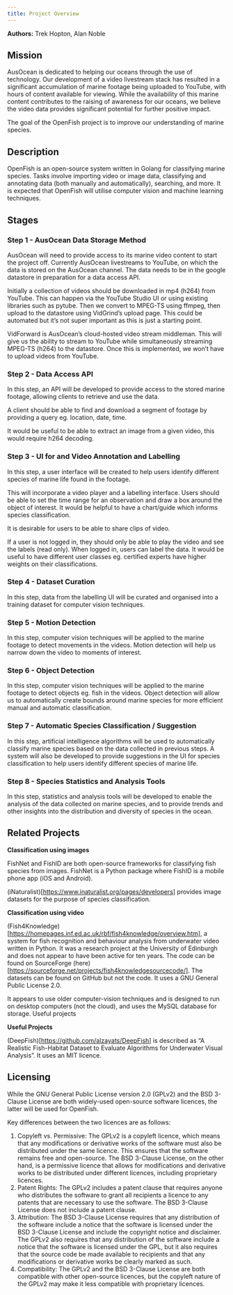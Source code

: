 ```yaml
---
title: Project Overview
---
```


**Authors:** Trek Hopton, Alan Noble


## Mission
AusOcean is dedicated to helping our oceans through the use of technology. Our development of a video livestream stack has resulted in a significant accumulation of marine footage being uploaded to YouTube, with hours of content available for viewing. While the availability of this marine content contributes to the raising of awareness for our oceans, we believe the video data provides significant potential for further positive impact.

The goal of the OpenFish project is to improve our understanding of marine species.

## Description
OpenFish is an open-source system written in Golang for classifying marine species. Tasks involve importing video or image data, classifying and annotating data (both manually and automatically), searching, and more. It is expected that OpenFish will utilise computer vision and machine learning techniques.

## Stages

### Step 1 - AusOcean Data Storage Method
AusOcean will need to provide access to its marine video content to start the project off. Currently AusOcean livestreams to YouTube, on which the data is stored on the AusOcean channel. The data needs to be in the google datastore in preparation for a data access API. 

Initially a collection of videos should be downloaded in mp4 (h264) from YouTube. This can happen via the YouTube Studio UI or using existing libraries such as pytube. Then we convert to MPEG-TS using ffmpeg, then upload to the datastore using VidGrind’s upload page. This could be automated but it’s not super important as this is just a starting point.

VidForward is AusOcean’s cloud-hosted video stream middleman. This will give us the ability to stream to YouTube while simultaneously streaming MPEG-TS (h264) to the datastore. Once this is implemented, we won’t have to upload videos from YouTube.

### Step 2 - Data Access API
In this step, an API will be developed to provide access to the stored marine footage, allowing clients to retrieve and use the data.

A client should be able to find and download a segment of footage by providing a query eg. location, date, time.

It would be useful to be able to extract an image from a given video, this would require h264 decoding.

### Step 3 - UI for and Video Annotation and Labelling
In this step, a user interface will be created to help users identify different species of marine life found in the footage. 

This will incorporate a video player and a labelling interface. Users should be able to set the time range for an observation and draw a box around the object of interest. It would be helpful to have a chart/guide which informs species classification.

It is desirable for users to be able to share clips of video.

If a user is not logged in, they should only be able to play the video and see the labels (read only). When logged in, users can label the data. It would be useful to have different user classes eg. certified experts have higher weights on their classifications.

### Step 4 - Dataset Curation
In this step, data from the labelling UI will be curated and organised into a training dataset for computer vision techniques.

### Step 5 - Motion Detection 
In this step, computer vision techniques will be applied to the marine footage to detect movements in the videos. Motion detection will help us narrow down the video to moments of interest.

### Step 6 - Object Detection
In this step, computer vision techniques will be applied to the marine footage to detect objects eg. fish in the videos. Object detection will allow us to automatically create bounds around marine species for more efficient manual and automatic classification.

### Step 7 - Automatic Species Classification / Suggestion
In this step, artificial intelligence algorithms will be used to automatically classify marine species based on the data collected in previous steps. A system will also be developed to provide suggestions in the UI for species classification to help users identify different species of marine life.

### Step 8 - Species Statistics and Analysis Tools
In this step, statistics and analysis tools will be developed to enable the analysis of the data collected on marine species, and to provide trends and other insights into the distribution and diversity of species in the ocean. 


## Related Projects
**Classification using images**

FishNet and FishID are both open-source frameworks for classifying fish species from images. FishNet is a Python package where FishID is a mobile phone app (iOS and Android).

(iNaturalist)[https://www.inaturalist.org/pages/developers] provides image datasets for the purpose of species classification.

**Classification using video**

(Fish4Knowledge)[https://homepages.inf.ed.ac.uk/rbf/fish4knowledge/overview.htm], a system for fish recognition and behaviour analysis from underwater video written in Python. It was a research project at the University of Edinburgh and does not appear to have been active for ten years. The code can be found on SourceForge (here)[https://sourceforge.net/projects/fish4knowledgesourcecode/]. The datasets can be found on GitHub but not the code. It uses a GNU General Public License 2.0.

It appears to use older computer-vision techniques and is designed to run on desktop computers (not the cloud), and uses the MySQL database for storage.
Useful projects

**Useful Projects**

(DeepFish)[https://github.com/alzayats/DeepFish] is described as “A Realistic Fish-Habitat Dataset to Evaluate Algorithms for Underwater Visual Analysis”. It uses an MIT licence.


## Licensing

While the GNU General Public License version 2.0 (GPLv2) and the BSD 3-Clause License are both widely-used open-source software licences, the latter will be used for OpenFish.

Key differences between the two licences are as follows:

1. Copyleft vs. Permissive: The GPLv2 is a copyleft licence, which means that any modifications or derivative works of the software must also be distributed under the same licence. This ensures that the software remains free and open-source. The BSD 3-Clause License, on the other hand, is a permissive licence that allows for modifications and derivative works to be distributed under different licences, including proprietary licences.
2. Patent Rights: The GPLv2 includes a patent clause that requires anyone who distributes the software to grant all recipients a licence to any patents that are necessary to use the software. The BSD 3-Clause License does not include a patent clause.
3. Attribution: The BSD 3-Clause License requires that any distribution of the software include a notice that the software is licensed under the BSD 3-Clause License and include the copyright notice and disclaimer. The GPLv2 also requires that any distribution of the software include a notice that the software is licensed under the GPL, but it also requires that the source code be made available to recipients and that any modifications or derivative works be clearly marked as such.
4. Compatibility: The GPLv2 and the BSD 3-Clause License are both compatible with other open-source licences, but the copyleft nature of the GPLv2 may make it less compatible with proprietary licences.
